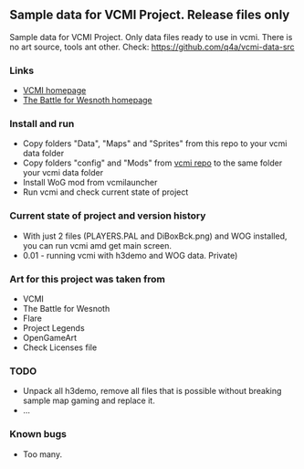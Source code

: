 ## Sample data for VCMI Project. Release files only
Sample data for VCMI Project. Only data files ready to use in vcmi. There is no art source, tools ant other. Check: https://github.com/q4a/vcmi-data-src 

### Links ###

* [VCMI homepage](http://vcmi.eu/)
* [The Battle for Wesnoth homepage](http://wesnoth.org/)

### Install and run ###

* Copy folders "Data", "Maps" and "Sprites" from this repo to your vcmi data folder
* Copy folders "config" and "Mods" from [vcmi repo](https://github.com/vcmi/vcmi) to the same folder  your vcmi data folder
* Install WoG mod from vcmilauncher
* Run vcmi and check current state of project

### Current state of project and version history ###

* With just 2 files (PLAYERS.PAL and DiBoxBck.png) and WOG installed, you can run vcmi amd get main screen.
* 0.01 - running vcmi with h3demo and WOG data. Private)


### Art for this project was taken from ###

* VCMI
* The Battle for Wesnoth
* Flare
* Project Legends
* OpenGameArt
* Check Licenses file

### TODO ###

* Unpack all h3demo, remove all files that is possible without breaking sample map gaming and replace it.
* ...

### Known bugs ###

* Too many.
